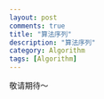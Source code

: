 ```yaml
---
layout: post
comments: true
title: "算法序列"
description: "算法序列"
category: Algorithm
tags: [Algorithm]
---
```


敬请期待～
